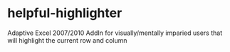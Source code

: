 helpful-highlighter
===================

Adaptive Excel 2007/2010 AddIn for visually/mentally imparied users that will highlight the current row and column